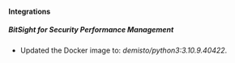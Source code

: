 #### Integrations
##### BitSight for Security Performance Management
- Updated the Docker image to: *demisto/python3:3.10.9.40422*.
